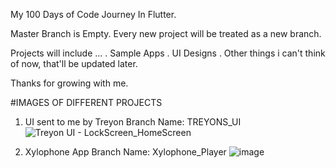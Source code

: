 My 100 Days of Code Journey In Flutter.

Master Branch is Empty.
Every new project will be treated as a new branch.
  
  Projects will include ...
  . Sample Apps
  . UI Designs
  . Other things i can't think of now, that'll be updated later.

Thanks for growing with me.


#IMAGES OF DIFFERENT PROJECTS
1. UI sent to me by Treyon
Branch Name: TREYONS_UI
![Treyon UI - LockScreen_HomeScreen](https://user-images.githubusercontent.com/66566368/115965095-66ab3e80-a51f-11eb-8f1d-3563f57f6119.jpg)

2. Xylophone App
Branch Name: Xylophone_Player
![image](https://user-images.githubusercontent.com/66566368/116306005-6e2b4b80-a79c-11eb-9f4d-e47272fdf1c9.png)

